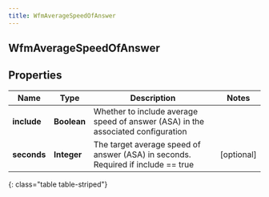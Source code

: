 ```yaml
---
title: WfmAverageSpeedOfAnswer
---
```

## WfmAverageSpeedOfAnswer


## Properties

| Name | Type | Description | Notes |
| ------------ | ------------- | ------------- | ------------- |
| **include** | <!----><!---->**Boolean**<!----> | Whether to include average speed of answer (ASA) in the associated configuration |  |
| **seconds** | <!----><!---->**Integer**<!----> | The target average speed of answer (ASA) in seconds. Required if include == true |  [optional] |
{: class="table table-striped"}



